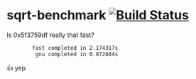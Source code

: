 # sqrt-benchmark [![Build Status](https://travis-ci.org/cengizIO/sqrt-benchmark.svg?branch=master)](https://travis-ci.org/cengizIO/sqrt-benchmark)
Is 0x5f3759df really that fast?

```
        fast completed in 2.174317s
         gnu completed in 0.872684s
```

:thumbsup: yep
